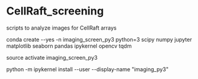 # CellRaft_screening
scripts to analyze images for CellRaft arrays

  conda create --yes -n imaging_screen_py3 python=3 scipy numpy jupyter matplotlib seaborn pandas ipykernel opencv tqdm

  source activate imaging_screen_py3

  python -m ipykernel install --user --display-name "imaging_py3"
